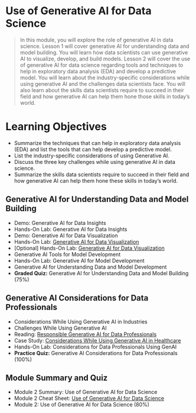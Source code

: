 # Use of Generative AI for Data Science
> In this module, you will explore the role of generative AI in data science. Lesson 1 will cover generative AI for understanding data and model building. You will learn how data scientists can use generative AI to visualize, develop, and build models. Lesson 2 will cover the use of generative AI for data science regarding tools and techniques to help in exploratory data analysis (EDA) and develop a predictive model. You will learn about the industry-specific considerations while using generative AI and the challenges data scientists face. You will also learn about the skills data scientists require to succeed in their field and how generative AI can help them hone those skills in today’s world.
# Learning Objectives
- Summarize the techniques that can help in exploratory data analysis (EDA) and list the tools that can help develop a predictive model.
- List the industry-specific considerations of using Generative AI.
- Discuss the three key challenges while using generative AI in data science.
- Summarize the skills data scientists require to succeed in their field and how generative AI can help them hone these skills in today’s world.
## Generative AI for Understanding Data and Model Building
- Demo: Generative AI for Data Insights
- Hands-On Lab: Generative AI for Data Insights
- Demo: Generative AI for Data Visualization
- Hands-On Lab: [Generative AI for Data Visualization](https://github.com/KailaniBailey/IBM-Data-Science-Professional-Certificate/blob/main/11.%20Generative%20AI%3A%20Elevate%20Your%20Data%20Science%20Career/Week%202%3A%20Use%20of%20Generative%20AI%20for%20Data%20Science/Hands-On-Lab-Generative-AI-for-Data-Visualization.pdf)
- [Optional] Hands-On Lab: [Generative AI for Data Visualization](https://github.com/KailaniBailey/IBM-Data-Science-Professional-Certificate/blob/main/11.%20Generative%20AI%3A%20Elevate%20Your%20Data%20Science%20Career/Week%202%3A%20Use%20of%20Generative%20AI%20for%20Data%20Science/Text-to-chart%20in%20Jupyter%20notebook.ipynb)
- Generative AI Tools for Model Development
- Hands-On Lab: Generative AI for Model Development
- Generative AI for Understanding Data and Model Development
- **Graded Quiz:** Generative AI for Understanding Data and Model Building (75%)
## Generative AI Considerations for Data Professionals
- Considerations While Using Generative AI in Industries
- Challenges While Using Generative AI
- Reading: [Responsible Generative AI for Data Professionals](https://github.com/KailaniBailey/IBM-Data-Science-Professional-Certificate/blob/main/11.%20Generative%20AI%3A%20Elevate%20Your%20Data%20Science%20Career/Week%202%3A%20Use%20of%20Generative%20AI%20for%20Data%20Science/Responsible-Generative-AI-for-Data-Professionals.pdf)
- Case Study: [Considerations While Using Generative AI in Healthcare](https://github.com/KailaniBailey/IBM-Data-Science-Professional-Certificate/blob/main/11.%20Generative%20AI%3A%20Elevate%20Your%20Data%20Science%20Career/Week%202%3A%20Use%20of%20Generative%20AI%20for%20Data%20Science/Case-Study-Considerations-While-Using-Generative-AI-in-Healthcare.pdf)
- Hands-On Lab: Considerations for Data Professionals Using GenAI
- **Practice Quiz:** Generative AI Considerations for Data Professionals (100%)
## Module Summary and Quiz
- Module 2 Summary: Use of Generative AI for Data Science
- Module 2 Cheat Sheet: [Use of Generative AI for Data Science](https://github.com/KailaniBailey/IBM-Data-Science-Professional-Certificate/blob/main/11.%20Generative%20AI%3A%20Elevate%20Your%20Data%20Science%20Career/Week%202%3A%20Use%20of%20Generative%20AI%20for%20Data%20Science/Cheat-Sheet-Use-of-Generative-AI-for-Data-Science.pdf)
- Module 2: Use of Generative AI for Data Science (80%)
